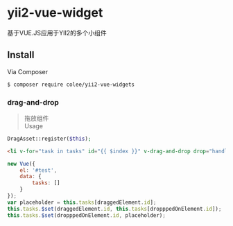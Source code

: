 # yii2-vue-widget
基于VUE.JS应用于YII2的多个小组件

## Install

Via Composer

``` bash
$ composer require colee/yii2-vue-widgets
```

### drag-and-drop
> 拖放组件  
Usage  
``` php
DragAsset::register($this);
```
``` html
<li v-for="task in tasks" id="{{ $index }}" v-drag-and-drop drop="handleDrop">{{ task.title }}</li>
```
``` js
new Vue({
	el: '#test',
	data: {
		tasks: []
	}
});
var placeholder = this.tasks[draggedElement.id];
this.tasks.$set(draggedElement.id, this.tasks[dropppedOnElement.id]);
this.tasks.$set(dropppedOnElement.id, placeholder);
```
